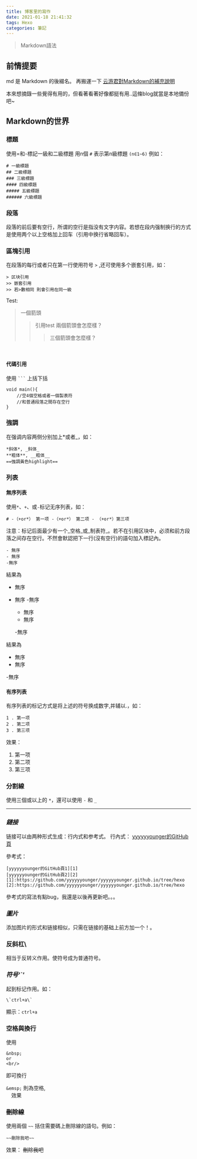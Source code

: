 ```yaml
---
title: 博客里的寫作
date: 2021-01-18 21:41:32
tags: Hexo
categories: 筆記
---
```

> Markdown語法
<!-- more -->

## 前情提要

md 是 Markdown 的後綴名。
再搬運一下 [云游君對Markdown的補充說明](https://github.com/younghz/Markdown)

本來想摘錄一些覺得有用的，但看著看著好像都挺有用..這條blog就當是本地備份吧~

## Markdown的世界

### 標題

使用=和-標記一級和二級標題
用n個 `#` 表示第n級標題 `(n∈1~6)`
例如：

    # 一級標題
    ## 二級標題
    ### 三級標題
    #### 四級標題
    ##### 五級標題
    ###### 六級標題


### 段落

段落的前后要有空行，所谓的空行是指没有文字内容。若想在段内强制换行的方式是使用两个以上空格加上回车（引用中换行省略回车）。
<br/>

### 區塊引用

在段落的每行或者只在第一行使用符号 `>` ,还可使用多个嵌套引用，如：

    > 区块引用
    >> 嵌套引用
    >> 若>數相同 則會引用在同一級

Test:

> 一個箭頭
>> 引用test
>> 兩個箭頭會怎麼樣？
>>> 三個箭頭會怎麼樣？

<br/>

#### 代碼引用

使用 ` ``` ` 上括下括

```
void main(){
    //空4個空格或者一個製表符
    //和普通段落之間存在空行
}
```

### 強調

在强调内容两侧分别加上*或者_，如：

    *斜体*, _斜体_
    **粗体**, __粗体__
    ==強調黃色highlight==


### 列表

#### 無序列表

使用`*`、`+`、或`-`标记无序列表，如：

    # -（+or*） 第一项 -（+or*） 第二项 - （+or*）第三项

注意：标记后面最少有一个_空格_或_制表符_。若不在引用区块中，必须和前方段落之间存在空行。不然會默認把下一行(沒有空行)的語句加入標記內。

    - 無序
    - 無序
    -無序

結果為
- 無序 
- 無序
-無序

  - 無序
  - 無序

  -無序

結果為
- 無序 
- 無序

-無序
#### 有序列表
有序列表的标记方式是将上述的符号换成数字,并辅以.，如：

    1 . 第一项
    2 . 第二项
    3 . 第三项

效果：
1. 第一项
2. 第二项
3. 第三项

### 分割線
使用三個或以上的 `*`，還可以使用 `-` 和 `_`
***

### *鏈接*
链接可以由两种形式生成：行内式和参考式。
行內式：
[yyyyyyounger的GitHub頁](https://github.com/yyyyyyounger/yyyyyyounger.github.io/tree/hexo)

參考式：

    [yyyyyyounger的GitHub頁1][1]
    [yyyyyyounger的GitHub頁2][2]
    [1]:https://github.com/yyyyyyounger/yyyyyyounger.github.io/tree/hexo
    [2]:https://github.com/yyyyyyounger/yyyyyyounger.github.io/tree/hexo

參考式的寫法有點bug，我還是以後再更新吧。。。

### *圖片*
添加图片的形式和链接相似，只需在链接的基础上前方加一个！。

### 反斜杠\
相当于反转义作用。使符号成为普通符号。

### *符号'`'*
起到标记作用。如：

    \`ctrl+a\`

顯示：`ctrl+a`

### 空格與換行
使用

    &nbsp;
    or
    <br/>

即可換行

`&emsp;` 則為空格, <br/>
&emsp;效果

### ~~刪除線~~

使用兩個 `~~` 括住需要碼上刪除線的語句。例如：

    ~~刪除我吧~~

效果：
~~刪除我吧~~
